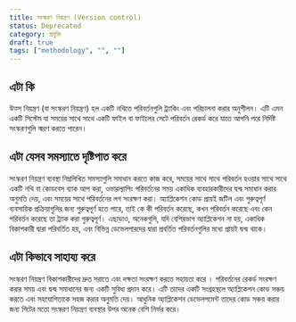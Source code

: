```yaml
---
title: সংস্করণ নিয়ন্ত্রণ (Version control)
status: Deprecated
category: প্রযুক্তি
draft: true
tags: ["methodology", "", ""]
---
```


## এটা কি

উত্স নিয়ন্ত্রণ (বা সংস্করণ নিয়ন্ত্রণ) হল একটি নথিতে পরিবর্তনগুলি ট্র্যাকিং এবং পরিচালনা করার অনুশীলন।
এটি এমন একটি সিস্টেম যা সময়ের সাথে সাথে একটি ফাইল বা ফাইলের সেটে পরিবর্তন রেকর্ড করে যাতে আপনি পরে নির্দিষ্ট সংস্করণগুলি স্মরণ করতে পারেন। 

## এটা যেসব সমস্যাতে দৃষ্টিপাত করে

সংস্করণ নিয়ন্ত্রণ ব্যবস্থা নিম্নলিখিত সমস্যাগুলি সমাধান করতে কাজ করে,
সময়ের সাথে সাথে পরিবর্তন হওয়ার সাথে সাথে একটি নথি বা কোডবেস ব্যাক আপ করা,
ওভারল্যাপিং পরিবর্তনের সময় একাধিক ব্যবহারকারীদের দ্বন্দ্ব সমাধান করার অনুমতি দেয়, এবং
সময়ের সাথে পরিবর্তনের লগ সংরক্ষণ করা।
অ্যাপ্লিকেশন কোড প্রায়ই জটিল এবং গুরুত্বপূর্ণ ব্যবসায়িক প্রক্রিয়াগুলির জন্য গুরুত্বপূর্ণ হতে পারে,
তাই কে কী পরিবর্তন করেছে, কখন পরিবর্তন করেছে এবং কেন পরিবর্তন করেছে তা ট্র্যাক করা গুরুত্বপূর্ণ।
এছাড়াও, অনেকগুলি, যদি বেশিরভাগ অ্যাপ্লিকেশন না হয়, একাধিক বিকাশকারী দ্বারা পরিবর্তিত হয়,
এবং বিভিন্ন ডেভেলপারদের দ্বারা প্রবর্তিত পরিবর্তনগুলির মধ্যে প্রায়ই দ্বন্দ্ব থাকে।

## এটা কিভাবে সাহায্য করে

সংস্করণ নিয়ন্ত্রণ বিকাশকারীদের দ্রুত সরাতে এবং দক্ষতা সংরক্ষণ করতে সহায়তা করে ।
পরিবর্তনের রেকর্ড সংরক্ষণ করার সময় এবং দ্বন্দ্ব সমাধানের জন্য একটি সুবিধা প্রদান করে।
এটি তাদের একটি সংগ্রহস্থলে অ্যাপ্লিকেশন কোড সঞ্চয় করতে এবং সহযোগিতাকে সহজ করার অনুমতি দেয়।
আধুনিক অ্যাপ্লিকেশন ডেভেলপমেন্ট তাদের কোড সঞ্চয় করার জন্য গিটের মতো সংস্করণ নিয়ন্ত্রণ ব্যবস্থার উপর অনেক বেশি নির্ভর করে।
